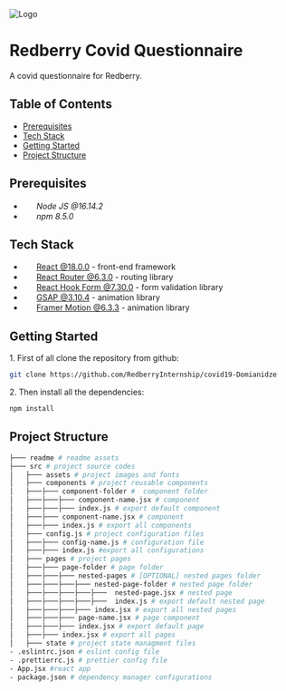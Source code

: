 ![Logo](https://redberry.international/wp-content/uploads/2022/01/redberrylogo.svg)

# Redberry Covid Questionnaire
 
A covid questionnaire for Redberry.

## Table of Contents

* [Prerequisites](#prerequisites)
* [Tech Stack](#tech-stack)
* [Getting Started](#getting-started)
* [Project Structure](#project-structure)

## Prerequisites

* <img src="./readme/assets/nodejs.png" height="15px" style='padding-right: 5px'> *Node JS @16.14.2*
* <img src="./readme/assets/npm.png" height="15px" style='padding-right: 5px'/> *npm 8.5.0*

## Tech Stack

* <img src="./readme/assets/react.png" height="15"  style='padding-right: 5px'> [React @18.0.0](https://reactjs.org) - front-end framework
* <img src="./readme/assets/react-router.png" height="15"  style='padding-right: 5px'> [React Router @6.3.0](https://reactrouter.com/) - routing library
* <img src="./readme/assets/react-hook-form.png" height="15"  style='padding-right: 5px'> [React Hook Form @7.30.0](https://react-hook-form.com/) - form validation library
* <img src="./readme/assets/gsap.png" height="15"  style='padding-right: 5px'> [GSAP @3.10.4](https://greensock.com/gsap/) - animation library
* <img src="./readme/assets/framer-motion.png" height="15"  style='padding-right: 5px'> [Framer Motion @6.3.3](https://www.framer.com/motion/) - animation library

## Getting Started

1\. First of all clone the repository from github:
```sh
git clone https://github.com/RedberryInternship/covid19-Domianidze
```

2\. Then install all the dependencies:
```sh
npm install
```

## Project Structure

```bash
├─── readme # readme assets
├─── src # project source codes
│   ├─── assets # project images and fonts
│   ├─── components # project reusable components
│   ├───├─── component-folder #  component folder
│   ├───├───├─── component-name.jsx # component
│   ├───├───├─── index.js # export default component
│   ├───├─── component-name.jsx # component
│   ├───├─── index.js # export all components
│   ├─── config.js # project configuration files
│   ├───├─── config-name.js # configuration file
│   ├───├─── index.js #export all configurations
│   ├─── pages # project pages
│   ├───├─── page-folder # page folder
│   ├───├───├─── nested-pages # [OPTIONAL] nested pages folder
│   ├───├───├───├─── nested-page-folder # nested page folder
│   ├───├───├───├───├───  nested-page.jsx # nested page
│   ├───├───├───├───├───  index.js # export default nested page
│   ├───├───├───├─── index.jsx # export all nested pages
│   ├───├───├─── page-name.jsx # page component
│   ├───├───├─── index.jsx # export default page
│   ├───├─── index.jsx # export all pages
│   ├─── state # project state managment files 
- .eslintrc.json # eslint config file
- .prettierrc.js # prettier config file
- App.jsx #react app
- package.json # dependency manager configurations
```
